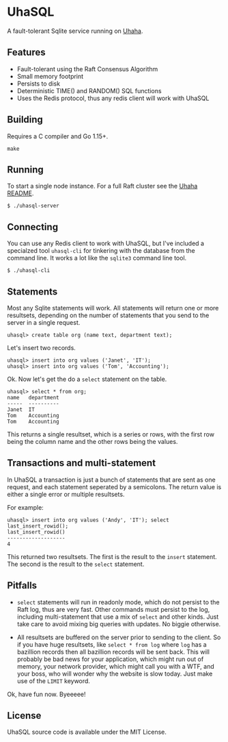 # UhaSQL

A fault-tolerant Sqlite service running on [Uhaha](https://github.com/tidwall/uhaha).

## Features

- Fault-tolerant using the Raft Consensus Algorithm
- Small memory footprint
- Persists to disk
- Deterministic TIME() and RANDOM() SQL functions
- Uses the Redis protocol, thus any redis client will work with UhaSQL

## Building

Requires a C compiler and Go 1.15+.

```
make
```

## Running

To start a single node instance. For a full Raft cluster see the [Uhaha README](https://github.com/tidwall/uhaha).

```
$ ./uhasql-server
```

## Connecting 

You can use any Redis client to work with UhaSQL, but I've included a specialzed
tool `uhasql-cli` for tinkering with the database from the command line.
It works a lot like the `sqlite3` command line tool.

```
$ ./uhasql-cli
```

## Statements

Most any Sqlite statements will work. All statements will return one or more
resultsets, depending on the number of statements that you send to the server
in a single request.

```
uhasql> create table org (name text, department text);
```

Let's insert two records.

```
uhasql> insert into org values ('Janet', 'IT');
uhasql> insert into org values ('Tom', 'Accounting');
```

Ok. Now let's get the do a `select` statement on the table.

```
uhasql> select * from org;
name   department
-----  ----------
Janet  IT
Tom    Accounting
Tom    Accounting
```

This returns a single resultset, which is a series or rows, with the first row
being the column name and the other rows being the values.

## Transactions and multi-statement

In UhaSQL a transaction is just a bunch of statements that are sent as one
request, and each statement seperated by a semicolons. The return value is
either a single error or multiple resultsets.

For example:

```
uhasql> insert into org values ('Andy', 'IT'); select last_insert_rowid();
last_insert_rowid()
-------------------
4
```

This returned two resultsets. The first is the result to the `insert` statement.
The second is the result to the `select` statement.

## Pitfalls

- `select` statements will run in readonly mode, which do not persist to the
Raft log, thus are very fast. Other commands must persist to the log, including multi-statement that use a mix of `select` and other kinds. Just take care to
avoid mixing big queries with updates. No biggie otherwise.

- All resultsets are buffered on the server prior to sending to the client. So
if you have huge resultsets, like `select * from log` where `log` has a
bazillion records then all bazillion records will be sent back. This will
probably be bad news for your application, which might run out of memory, your
network provider, which might call you with a WTF, and your boss, who will
wonder why the website is slow today. Just make use of the `LIMIT` keyword.
 
Ok, have fun now. Byeeeee!

## License

UhaSQL source code is available under the MIT License.
